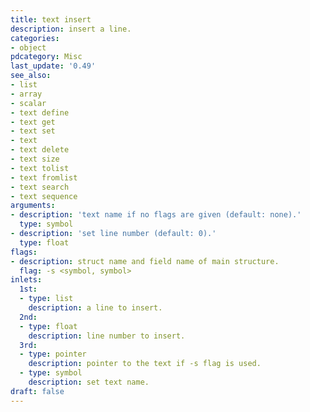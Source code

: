 ```yaml
---
title: text insert
description: insert a line.
categories:
- object
pdcategory: Misc
last_update: '0.49'
see_also:
- list
- array
- scalar
- text define
- text get
- text set
- text
- text delete
- text size
- text tolist
- text fromlist
- text search
- text sequence
arguments:
- description: 'text name if no flags are given (default: none).'
  type: symbol
- description: 'set line number (default: 0).'
  type: float
flags:
- description: struct name and field name of main structure.
  flag: -s <symbol, symbol>
inlets:
  1st:
  - type: list
    description: a line to insert.
  2nd:
  - type: float
    description: line number to insert.
  3rd:
  - type: pointer
    description: pointer to the text if -s flag is used.
  - type: symbol
    description: set text name.
draft: false
---
```


